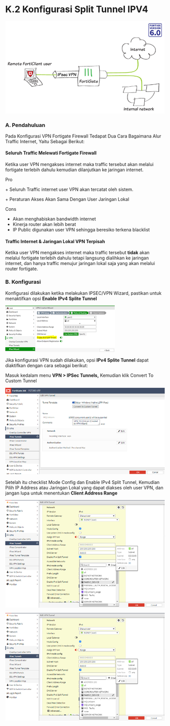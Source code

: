 # K.2 Konfigurasi Split Tunnel IPV4

![](<../../.gitbook/assets/image (55).png>)

### A. Pendahuluan

Pada Konfigurasi VPN Fortigate Firewall Tedapat Dua Cara Bagaimana Alur Traffic Internet, Yaitu Sebagai Berikut:

#### **Seluruh Traffic Melewati Fortigate Firewall**

Ketika user VPN mengakses internet maka traffic tersebut akan melalui fortigate terlebih dahulu kemudian dilanjutkan ke jaringan internet.

Pro

\+  Seluruh Traffic internet user VPN akan tercatat oleh sistem.

\+  Peraturan Akses Akan Sama Dengan User Jaringan Lokal

Cons

* Akan menghabiskan bandwidth internet
* Kinerja router akan lebih berat
* IP Public digunakan user VPN sehingga beresiko terkena blacklist

#### **Traffic Internet & Jaringan Lokal VPN Terpisah**

Ketika user VPN mengakses internet maka traffic tersebut **tidak** akan melalui fortigate terlebih dahulu tetapi langsung dialihkan ke jaringan internet, dan hanya traffic menujur jaringan lokal saja yang akan melalui router fortigate.

### B. Konfigurasi

Konfigurasi dilakukan ketika melakukan IPSEC/VPN Wizard, pastikan untuk menaktifkan opsi **Enable IPv4 Splite Tunnel**

![](<../../.gitbook/assets/image (43).png>)

Jika konfigurasi VPN sudah dilakukan, opsi **IPv4 Splite Tunnel** dapat diaktifkan dengan cara sebagai berikut:

Masuk kedalam menu **VPN > IPSec Tunnels,** Kemudian klik Convert To Custom Tunnel

![](<../../.gitbook/assets/image (8).png>)

Setelah itu checklist Mode Config dan Enable IPv4 Split Tunnel, Kemudian Pilih IP Address atau Jaringan Lokal yang dapat diakses oleh user VPN, dan jangan lupa untuk menentukan **Client Address Range**

![](<../../.gitbook/assets/image (15).png>)

![](<../../.gitbook/assets/image (50).png>)

